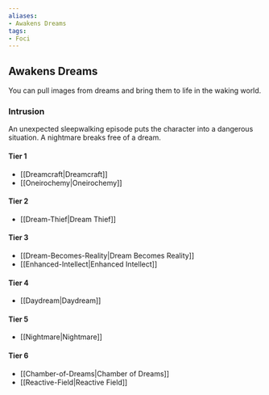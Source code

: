 ```yaml
---
aliases:
- Awakens Dreams
tags:
- Foci
---
```


  
## Awakens Dreams  
You can pull images from dreams and bring them to life in the waking world.  
 ### Intrusion  
An unexpected sleepwalking episode puts the character into a dangerous situation. A nightmare breaks free of a dream.   
#### Tier 1    
* [[Dreamcraft|Dreamcraft]]  
* [[Oneirochemy|Oneirochemy]]  
#### Tier 2    
* [[Dream-Thief|Dream Thief]]  
#### Tier 3    
  - [[Dream-Becomes-Reality|Dream Becomes Reality]]  
  - [[Enhanced-Intellect|Enhanced Intellect]]  
#### Tier 4    
* [[Daydream|Daydream]]  
#### Tier 5    
* [[Nightmare|Nightmare]]  
#### Tier 6    
  - [[Chamber-of-Dreams|Chamber of Dreams]]  
  - [[Reactive-Field|Reactive Field]]